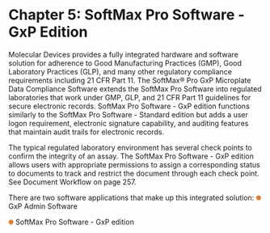 # Chapter 5: SoftMax Pro Software - GxP Edition

Molecular Devices provides a fully integrated hardware and software solution for adherence to Good Manufacturing Practices (GMP), Good Laboratory Practices (GLP), and many other regulatory compliance requirements including 21 CFR Part 11. The SoftMax® Pro GxP Microplate Data Compliance Software extends the SoftMax Pro Software into regulated laboratories that work under GMP, GLP, and 21 CFR Part 11 guidelines for secure electronic records. SoftMax Pro Software - GxP edition functions similarly to the SoftMax Pro Software - Standard edition but adds a user logon requirement, electronic signature capability, and auditing features that maintain audit trails for electronic records.

The typical regulated laboratory environment has several check points to confirm the integrity of an assay. The SoftMax Pro Software - GxP edition allows users with appropriate permissions to assign a corresponding status to documents to track and restrict the document through each check point. See Document Workflow on page 257.

There are two software applications that make up this integrated solution: ![](<../../../.gitbook/assets/1 (6).png>) GxP Admin Software

![](<../../../.gitbook/assets/2 (8).png>) SoftMax Pro Software - GxP edition

